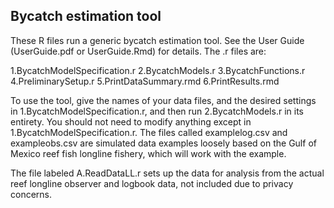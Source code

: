 

## Bycatch estimation tool

These R files run a generic bycatch estimation tool. See the User Guide (UserGuide.pdf or UserGuide.Rmd) for details. The .r files are:

1.BycatchModelSpecification.r
2.BycatchModels.r
3.BycatchFunctions.r
4.PreliminarySetup.r
5.PrintDataSummary.rmd
6.PrintResults.rmd

To use the tool, give the names of your data files, and the desired settings in
1.BycatchModelSpecification.r, and then run 2.BycatchModels.r in its entirety.
You should not need to modify anything except in 1.BycatchModelSpecification.r. The files called examplelog.csv and exampleobs.csv are simulated data examples loosely based on the Gulf of Mexico reef fish longline fishery, which will work with the example. 

The file labeled A.ReadDataLL.r sets up the data for analysis from the actual reef longline observer and logbook data, not included due to privacy concerns. 

